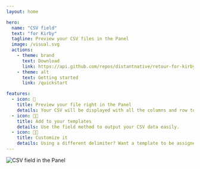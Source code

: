 ```yaml
---
layout: home

hero:
  name: "CSV field"
  text: "for Kirby"
  tagline: Preview your CSV files in the Panel
  image: /visual.svg
  actions:
    - theme: brand
      text: Download
      link: https://api.github.com/repos/distantnative/retour-for-kirby/zipball
    - theme: alt
      text: Getting started
      link: /quickstart

features:
  - icon: 👀
    title: Preview your file right in the Panel
    details: Your CSV will be displayed with all the columns and row to show you your data at a glance.
  - icon: 🧑‍💻
    title: Add to your templates
    details: Use the field method to output your CSV data easily.
  - icon: 👩‍🍳
    title: Customize it
    details: Using a different delimiter? Want a template to be assigned on upload? No problem.
---
```


![CSV field in the Panel](/csv-field.png)
